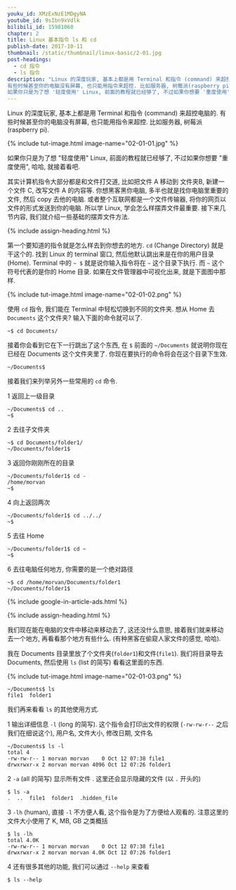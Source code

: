 ```yaml
---
youku_id: XMzExNzE1MDgyNA
youtube_id: 9sIbn9xVdlk
bilibili_id: 15981060
chapter: 2
title: Linux 基本指令 ls 和 cd
publish-date: 2017-10-11
thumbnail: /static/thumbnail/linux-basic/2-01.jpg
post-headings:
  - cd 指令
  - ls 指令
description: "Linux 的深度玩家, 基本上都是用 Terminal 和指令 (command) 来超控电脑的.
有些时候甚至你的电脑没有屏幕, 也只能用指令来超控. 比如服务器, 树莓派(raspberry pi).
如果你只是为了想 '轻度使用' Linux, 前面的教程就已经够了, 不过如果你想要 '重度使用', 哈哈, 就接着看吧. "
---
```


Linux 的深度玩家, 基本上都是用 Terminal 和指令 (command) 来超控电脑的.
有些时候甚至你的电脑没有屏幕, 也只能用指令来超控. 比如服务器, 树莓派(raspberry pi).

{% include tut-image.html image-name="02-01-01.jpg" %}


如果你只是为了想 "轻度使用" Linux, 前面的教程就已经够了, 不过如果你想要 "重度使用", 哈哈, 就接着看吧.

其实计算机指令大部分都是和文件打交道, 比如把文件 A 移动到 文件夹B, 新建一个文件 C, 改写文件 A 的内容等.
你想黑客黑你电脑, 多半也就是找你电脑里重要的文件, 然后 copy 去他的电脑. 或者整个互联网都是一个文件传输器, 将你的网页以文件的形式发送到你的电脑.
所以学 Linux, 学会怎么样摆弄文件最重要. 接下来几节内容, 我们就介绍一些基础的摆弄文件方法.



{% include assign-heading.html %}

第一个要知道的指令就是怎么样去到你想去的地方. `cd` (Change Directory) 就是干这个的. 找到 Linux 的 terminal 窗口,
然后他默认跳出来是在你的用户目录 (Home). Terminal 中的 `~ $` 就是说你输入指令将在 `~` 这个目录下执行.
而 `~` 这个符号代表的是你的 Home 目录. 如果在文件管理器中可视化出来, 就是下面图中那样.

{% include tut-image.html image-name="02-01-02.png" %}

使用 `cd` 指令, 我们能在 Terminal 中轻松切换到不同的文件夹. 想从 Home 去 `Documents` 这个文件夹?
输入下面的命令就可以了.

```shell
~$ cd Documents/
```

接着你会看到它在下一行跳出了这个东西, 在 `$` 前面的 `~/Documents` 就说明你现在已经在 Documents 这个文件夹里了.
你现在要执行的命令将会在这个目录下生效.

```shell
~/Documents$
```

接着我们来列举另外一些常用的 `cd` 命令.

1 返回上一级目录

```shell
~/Documents$ cd ..
~$
```

2 去往子文件夹

```shell
~$ cd Documents/folder1/
~/Documents/folder1$
```

3 返回你刚刚所在的目录

```shell
~/Documents/folder1$ cd -
/home/morvan
~$
```

4 向上返回两次

```shell
~/Documents/folder1$ cd ../../
~$
```

5 去往 Home

```shell
~/Documents/folder1$ cd ~
~$
```

6 去往电脑任何地方, 你需要的是一个绝对路径

```shell
~$ cd /home/morvan/Documents/folder1
~/Documents/folder1$
```



{% include google-in-article-ads.html %}

{% include assign-heading.html %}

我们现在能在电脑的文件中移动来移动去了, 这还没什么意思, 接着我们就来移动去一个地方, 再看看那个地方有些什么.
(有种黑客在偷窥人家文件的感觉, 哈哈).

我在 Documents 目录里放了个文件夹(`folder1`)和文件(`file1`). 我们将目录导去 Documents,
然后使用 `ls` (list 的简写) 看看这里面的东西.

{% include tut-image.html image-name="02-01-03.png" %}


```shell
~/Documents$ ls
file1  folder1
```

我们再来看看 `ls` 的其他使用方式.

1 输出详细信息 `-l` (long 的简写). 这个指令会打印出文件的权限 (`-rw-rw-r--` 之后我们在细说这个), 用户名, 文件大小, 修改日期, 文件名

```shell
~/Documents$ ls -l
total 4
-rw-rw-r-- 1 morvan morvan    0 Oct 12 07:38 file1
drwxrwxr-x 2 morvan morvan 4096 Oct 12 07:26 folder1
```

2 `-a` (all 的简写) 显示所有文件 . 这里还会显示隐藏的文件 (以 `.` 开头的)

```shell
$ ls -a
.  ..  file1  folder1  .hidden_file
```

3 `-lh` (human), 直接 `-l` 不方便人看, 这个指令是为了方便给人观看的. 注意这里的文件大小使用了 K, MB, GB 之类概括

```shell
$ ls -lh
total 4.0K
-rw-rw-r-- 1 morvan morvan    0 Oct 12 07:38 file1
drwxrwxr-x 2 morvan morvan 4.0K Oct 12 07:26 folder1
```

4 还有很多其他的功能, 我们可以通过 `--help` 来查看

```shell
$ ls --help
```
